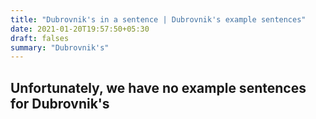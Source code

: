 ```yaml
---
title: "Dubrovnik's in a sentence | Dubrovnik's example sentences"
date: 2021-01-20T19:57:50+05:30
draft: falses
summary: "Dubrovnik's"
---
```

## Unfortunately, we have no example sentences for Dubrovnik's                 
